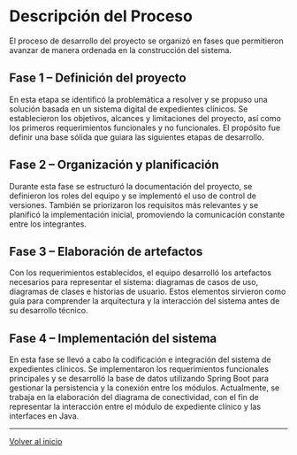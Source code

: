 # Descripción del Proceso

El proceso de desarrollo del proyecto se organizó en fases que permitieron avanzar de manera ordenada en la construcción del sistema.  

## Fase 1 – Definición del proyecto  
En esta etapa se identificó la problemática a resolver y se propuso una solución basada en un sistema digital de expedientes clínicos.
Se establecieron los objetivos, alcances y limitaciones del proyecto, así como los primeros requerimientos funcionales y no funcionales.
El propósito fue definir una base sólida que guiara las siguientes etapas de desarrollo.

## Fase 2 – Organización y planificación  
Durante esta fase se estructuró la documentación del proyecto, se definieron los roles del equipo y se implementó el uso de control de versiones.
También se priorizaron los requisitos más relevantes y se planificó la implementación inicial, promoviendo la comunicación constante entre los integrantes.

## Fase 3 – Elaboración de artefactos  
Con los requerimientos establecidos, el equipo desarrolló los artefactos necesarios para representar el sistema: diagramas de casos de uso, diagramas de clases e historias de usuario.
Estos elementos sirvieron como guía para comprender la arquitectura y la interacción del sistema antes de su desarrollo técnico.

## Fase 4 – Implementación del sistema

En esta fase se llevó a cabo la codificación e integración del sistema de expedientes clínicos.
Se implementaron los requerimientos funcionales principales y se desarrolló la base de datos utilizando Spring Boot para gestionar la persistencia y la conexión entre los módulos.
Actualmente, se trabaja en la elaboración del diagrama de conectividad, con el fin de representar la interacción entre el módulo de expediente clínico y las interfaces en Java.

---
[Volver al inicio](../README.md)
